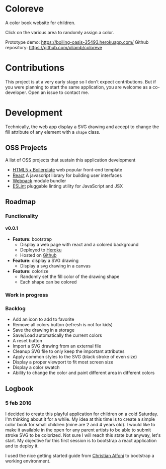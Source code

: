 # Coloreve

A color book website for children.

Click on the various area to randomly assign a color.

Prototype demo: https://boiling-oasis-35493.herokuapp.com/
Github repository: https://github.com/oliamb/coloreve


# Contributions

This project is at a very early stage so I don't expect contributions. But if you were planning to start the same application, you are welcome as a co-developer. Open an issue to contact me.

# Development

Technically, the web app display a SVG drawing and accept to change the fill
attribute of any element with a `shape` class.

## OSS Projects

A list of OSS projects that sustain this application development

- [HTML5 ⭑ Boilerplate](https://html5boilerplate.com/)
  web popular front-end template
- [React](https://facebook.github.io/react/)
  A javascript library for building user interfaces
- [Webpack](https://webpack.github.io/) module bundler
- [ESLint](http://eslint.org/) pluggable linting utility for JavaScript and JSX

## Roadmap

### Functionality

#### v0.0.1

- **Feature:** bootstrap
  - Display a web page with react and a colored background
  - Deployed to [Heroku](https://boiling-oasis-35493.herokuapp.com/)
  - Hosted on [Github](https://github.com/oliamb/coloreve)
- **Feature:** display a SVG drawing
  - Display a svg drawing in a canvas
- **Feature:** colorize
  - Randomly set the fill color of the drawing shape
  - Each shape can be colored

### Work in progress

### Backlog

- Add an icon to add to favorite
- Remove all colors button (refresh is not for kids)
- Save the drawing in a storage
- Save/Load automatically the current colors
- A reset button
- Import a SVG drawing from an external file
- Cleanup SVG file to only keep the important attributes
- Apply common styles to the SVG (black stroke of even size)
- Display a proper viewport to fit most screen size
- Display a color swatch
- Ability to change the color and paint different area in different colors


## Logbook

### 5 feb 2016

I decided to create this playful application for children on a cold Saturday.
I'm thinking about it for a while. My idea at this time is to create a simple
color book for small children (mine are 2 and 4 years old). I would like to
make it available in the open for any parent artists to be able to submit
stroke SVG to be colorized. Not sure I will reach this state but anyway, let's
start. My objective for this first session is to bootstrap a react application
and to deploy it.

I used the nice getting started guide from [Christian Alfoni](https://christianalfoni.github.io/react-webpack-cookbook/Getting-started.html) to bootstrap a
working environment.
